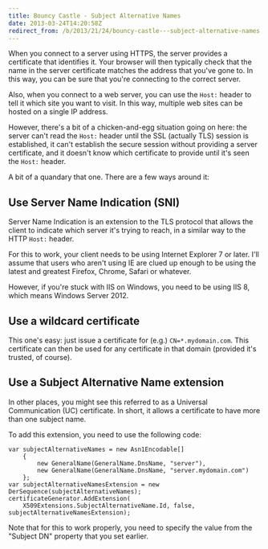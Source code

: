 ```yaml
---
title: Bouncy Castle - Subject Alternative Names
date: 2013-03-24T14:20:58Z
redirect_from: /b/2013/21/24/bouncy-castle---subject-alternative-names
---
```

When you connect to a server using HTTPS, the server provides a certificate that identifies it. Your browser will then typically check that the name in the server certificate matches the address that you've gone to. In this way, you can be sure that you're connecting to the correct server.

Also, when you connect to a web server, you can use the `Host:` header to tell it which site you want to visit. In this way, multiple web sites can be hosted on a single IP address.

However, there's a bit of a chicken-and-egg situation going on here: the server can't read the `Host:` header until the SSL (actually TLS) session is established, it can't establish the secure session without providing a server certificate, and it doesn't know which certificate to provide until it's seen the `Host:` header.

A bit of a quandary that one. There are a few ways around it:

Use Server Name Indication (SNI)
--

Server Name Indication is an extension to the TLS protocol that allows the client to indicate which server it's trying to reach, in a similar way to the HTTP `Host:` header.

For this to work, your client needs to be using Internet Explorer 7 or later. I'll assume that users who aren't using IE are clued up enough to be using the latest and greatest Firefox, Chrome, Safari or whatever.

However, if you're stuck with IIS on Windows, you need to be using IIS 8, which means Windows Server 2012.

Use a wildcard certificate
--

This one's easy: just issue a certificate for (e.g.) `CN=*.mydomain.com`. This certificate can then be used for any certificate in that domain (provided it's trusted, of course).

Use a Subject Alternative Name extension
--

In other places, you might see this referred to as a Universal Communication (UC) certificate. In short, it allows a certificate to have more than one subject name.

To add this extension, you need to use the following code:

    var subjectAlternativeNames = new Asn1Encodable[]
	    {
	        new GeneralName(GeneralName.DnsName, "server"),
	        new GeneralName(GeneralName.DnsName, "server.mydomain.com")
	    };
	var subjectAlternativeNamesExtension = new DerSequence(subjectAlternativeNames);
	certificateGenerator.AddExtension(
	    X509Extensions.SubjectAlternativeName.Id, false, subjectAlternativeNamesExtension);
	
Note that for this to work properly, you need to specify the value from the "Subject DN" property that you set earlier.
